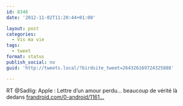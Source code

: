 ```yaml
---
id: 8346
date: '2012-11-02T11:20:44+01:00'

layout: post
categories:
  - Vis ma vie
tags:
  - tweet
format: status
publish_social: no
guid: 'http://tweets.local/?birdsite_tweet=264326169724325888'

---
```


RT @Sadlig: Apple : Lettre d’un amour perdu… beaucoup de vérité là dedans [frandroid.com/0-android/1161…](http://www.frandroid.com/0-android/116140_apple-lettre-pour-un-amour-perdu/?utm_source=twitterfeed&utm_medium=twitter&utm_campaign=Feed%3A+Frandroid+%28FrAndroid%29)